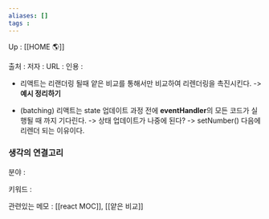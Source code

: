 ```yaml
---
aliases: []
tags : 
---
```

Up : [[HOME 🌎]]

출처 :
저자 :
URL : 
인용 : 

- 리액트는 리랜더링 될때 얕은 비교를 통해서만 비교하여 리렌더링을 촉진시킨다.
-> **예시 정리하기**

- (batching) 리액트는 state 업데이트 과정 전에 **eventHandler**의 모든 코드가 실행될 때 까지 기다린다. -> 상태 업데이트가 나중에 된다? -> setNumber() 다음에 리렌더 되는 이유이다. 


### 생각의 연결고리
분야 :

키워드 :

관련있는 메모 : [[react MOC]], [[얕은 비교]]
